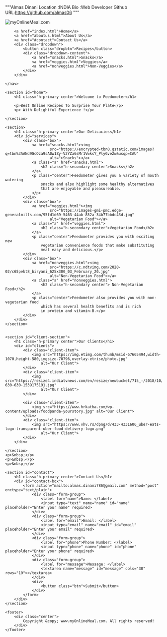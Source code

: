 """Almas Dinani
Location :INDIA
Bio :Web Developer
Github URL:https://github.com/almas06 """

<!DOCTYPE html>
<html lang="en">

<head>
	<meta charset="UTF-8">
	<meta name="viewport" content="width=device-width, initial-scale=1.0">
	<meta http-equiv="X-UA-Compatible" content="ie=edge">
	<title>Feedometer-Best Online Food Recipes </title>
	<link rel="stylesheet" href="style.css">
	<link rel="stylesheet" media="screen and (max-width: 1170px)" href="phone.css">
	<link href="https://fonts.googleapis.com/css?family=Baloo+Bhai|Bree+Serif&display=swap" rel="stylesheet">
	<link rel="icon"
		href="https://encrypted-tbn0.gstatic.com/images?q=tbn%3AANd9GcS3gYa-cjr246LJP6SWw637xKhaShy38PvUlw&usqp=CAU"
		type="image/x-icon">
</head>


<body>
	<nav class="navbar">
		<div id="logo">
			<img src="https://encrypted-tbn0.gstatic.com/images?q=tbn%3AANd9GcS3gYa-cjr246LJP6SWw637xKhaShy38PvUlw&usqp=CAU"
				alt="myOnlineMeal.com">
		</div>

		<a href="index.html">Home</a>
		<a href="aboutus.html">About Us</a>
		<a href="#contact">Contact Us</a>
		<div class="dropdown">
			<button class="dropbtn">Recipes</button>
			<div class="dropdown-content">
				<a href="snacks.html">Snacks</a>
				<a href="veggies.html">Veggies</a>
				<a href="nonveggies.html">Non-Veggies</a>
			</div>
		</div>

	</nav>

	<section id="home">
		<h1 class="h-primary center">Welcome to Feedometer</h1>

		<p>Best Online Recipes To Surprise Your Plate</p>
		<p> With Delightful Experience !</p>
		
	</section>

	<section>
		<h1 class="h-primary center">Our Delicacies</h1>
		<div id="services">
			<div class="box">
				<a href="snacks.html"><img
						src="https://encrypted-tbn0.gstatic.com/images?q=tbn%3AANd9GcQza9sA0w1Zy-V3YZa6sMr1VwksY_PlyGve2w&usqp=CAU"
						alt=">Snacks"></a>
				<a class="a" href="snacks.html">
					<h2 class="h-secondary center">Snacks</h2>
				</a>
				<p class="center">Feedometer gives you a variety of mouth watering
					snacks and also highlight some healthy alternatives
					that are enjoyable and pleasureable.
				</p>
			</div>
			<div class="box">
				<a href="veggies.html"><img
						src="https://images-gmi-pmc.edge-generalmills.com/95fd1d69-5463-44ab-832a-34b77bbdc43d.jpg"
						alt="Vegetarian Food"></a>
				<a class="a" href="veggies.html">
					<h2 class="h-secondary center">Vegetarian Food</h2>
				</a>
				<p class="center">Feedometer provides you with exciting new
					vegetarian convenience foods that make substituting
					meat easy and delicious.</p>
			</div>
			<div class="box">
				<a href="nonveggies.html"><img
						src="https://c.ndtvimg.com/2020-02/c65pekt8_biryani_625x300_03_February_20.jpg"
						alt="Non-Vegetarian Food"></a>
				<a class="a" href="nonveggies.html">
					<h2 class="h-secondary center"> Non-Vegetarian Food</h2>
				</a>
				<p class="center">Feedometer also provides you with non-vegetarian food
					which has several health benefits and is rich
					in protein and vitamin-B.</p>
			</div>
		</div>
	</section>


	<section id="client-section">
		<h1 class="h-primary center">Our Clients</h1>
		<div id="clients">
			<div class="client-item">
				<img src="https://img.etimg.com/thumb/msid-67665494,width-1070,height-580,imgsize-70796,overlay-etrise/photo.jpg"
					alt="Our Client">
			</div>
			<div class="client-item">
				<img src="https://resize4.indiatvnews.com/en/resize/newbucket/715_-/2018/10/swiggy-630-630-1539175191.jpg"
					alt="Our Client">
			</div>

			<div class="client-item">
				<img src="https://www.hrkatha.com/wp-content/uploads/foodpanda-yourstory.jpg" alt="Our Client">
			</div>
			<div class="client-item">
				<img src="https://www.vhv.rs/dpng/d/433-4331606_uber-eats-logo-transparent-uber-food-delivery-logo.png"
					alt="Our Client">
			</div>
		</div>

	</section>
	<p>&nbsp;</p>
	<p>&nbsp;</p>
	<p>&nbsp;</p>

	<section id="contact">
		<h1 class="h-primary center">Contact Us</h1>
		<div id="contact-box">
			<form action="mailto:almas.dinani786@gmail.com" method="post" enctype="text/plain">
				<div class="form-group">
					<label for="name">Name: </label>
					<input type="text" name="name" id="name" placeholder="Enter your name" required>
				</div>
				<div class="form-group">
					<label for="email">Email: </label>
					<input type="email" name="email" id="email" placeholder="Enter your email" required>
				</div>
				<div class="form-group">
					<label for="phone">Phone Number: </label>
					<input type="phone" name="phone" id="phone" placeholder="Enter your phone" required>
				</div>
				<div class="form-group">
					<label for="message">Message: </label>
					<textarea name="message" id="message" cols="30" rows="10"></textarea>
				</div>
				<div>
					<button class="btn">Submit</button>
				</div>
			</form>
		</div>
	</section>

	<footer>
		<div class="center">
			Copyright &copy; www.myOnlineMeal.com. All rights reserved!
		</div>
	</footer>
</body>

</html>
